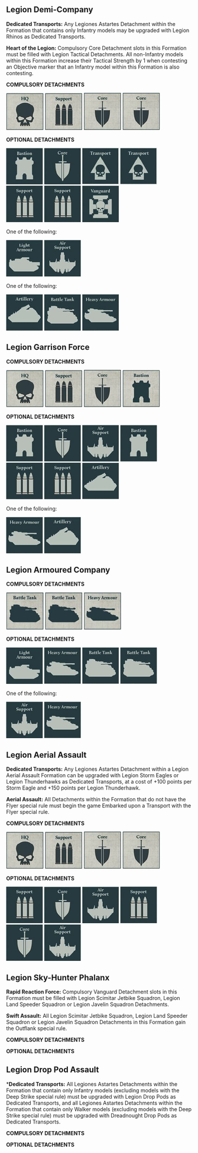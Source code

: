 ## Legion Demi-Company

**Dedicated Transports:** Any Legiones Astartes Detachment within the Formation that contains only Infantry models may be upgraded with Legion Rhinos as Dedicated Transports.

**Heart of the Legion:** Compulsory Core Detachment slots in this Formation must be filled with Legion Tactical Detachments. All non-Infantry models within this Formation increase their Tactical Strength by 1 when contesting an Objective marker that an Infantry model within this Formation is also contesting.

**COMPULSORY DETACHMENTS**

[![](../media/the_legiones_astartes/compulsory_hq.jpg)](../detachments/#hq-detachments) [![](../media/the_legiones_astartes/compulsory_support.jpg)](../detachments/#support-detachments) [![](../media/the_legiones_astartes/compulsory_core.jpg)](../detachments/#core-detachments) [![](../media/the_legiones_astartes/compulsory_core.jpg)](../detachments/#core-detachments) 

**OPTIONAL DETACHMENTS**

[![](../media/the_legiones_astartes/optional_bastion.jpg)](../detachments/#bastion-detachments) [![](../media/the_legiones_astartes/optional_core.jpg)](../detachments/#core-detachments) [![](../media/the_legiones_astartes/optional_transport.jpg)](../detachments/#transport-detachments) [![](../media/the_legiones_astartes/optional_transport.jpg)](../detachments/#transport-detachments) [![](../media/the_legiones_astartes/optional_support.jpg)](../detachments/#support-detachments) [![](../media/the_legiones_astartes/optional_support.jpg)](../detachments/#support-detachments) [![](../media/the_legiones_astartes/optional_vanguard.jpg)](../detachments/#vanguard-detachments) 

One of the following:

![](../media/the_legiones_astartes/optional_light_armour.jpg) [![](../media/the_legiones_astartes/optional_air_support.jpg)](../detachments/#air-support-detachments) 

One of the following:

![](../media/the_legiones_astartes/optional_artillery.jpg) [![](../media/the_legiones_astartes/optional_battle_tank.jpg)](../detachments/#battle-tank-detachments) [![](../media/the_legiones_astartes/optional_heavy_armour.jpg)](../detachments/#heavy-armour-detachments)


## Legion Garrison Force

**COMPULSORY DETACHMENTS**

[![](../media/the_legiones_astartes/compulsory_hq.jpg)](../detachments/#hq-detachments) [![](../media/the_legiones_astartes/compulsory_support.jpg)](../detachments/#support-detachments) [![](../media/the_legiones_astartes/compulsory_core.jpg)](../detachments/#core-detachments) [![](../media/the_legiones_astartes/compulsory_bastion.jpg)](../detachments/#bastion-detachments) 

**OPTIONAL DETACHMENTS**

[![](../media/the_legiones_astartes/optional_bastion.jpg)](../detachments/#bastion-detachments) [![](../media/the_legiones_astartes/optional_core.jpg)](../detachments/#core-detachments) [![](../media/the_legiones_astartes/optional_air_support.jpg)](../detachments/#air-support-detachments) [![](../media/the_legiones_astartes/optional_bastion.jpg)](../detachments/#bastion-detachments) [![](../media/the_legiones_astartes/optional_support.jpg)](../detachments/#support-detachments) [![](../media/the_legiones_astartes/optional_support.jpg)](../detachments/#support-detachments) ![](../media/the_legiones_astartes/optional_artillery.jpg) 

One of the following:

[![](../media/the_legiones_astartes/optional_heavy_armour.jpg)](../detachments/#heavy-armour-detachments) ![](../media/the_legiones_astartes/optional_artillery.jpg)


## Legion Armoured Company

**COMPULSORY DETACHMENTS**

[![](../media/the_legiones_astartes/compulsory_battle_tank.jpg)](../detachments/#battle-tank-detachments) [![](../media/the_legiones_astartes/compulsory_battle_tank.jpg)](../detachments/#battle-tank-detachments) [![](../media/the_legiones_astartes/compulsory_heavy_armour.jpg)](../detachments/#heavy-armour-detachments)

**OPTIONAL DETACHMENTS**

![](../media/the_legiones_astartes/optional_light_armour.jpg) [![](../media/the_legiones_astartes/optional_heavy_armour.jpg)](../detachments/#heavy-armour-detachments) [![](../media/the_legiones_astartes/optional_battle_tank.jpg)](../detachments/#battle-tank-detachments) [![](../media/the_legiones_astartes/optional_battle_tank.jpg)](../detachments/#battle-tank-detachments)

One of the following:

[![](../media/the_legiones_astartes/optional_air_support.jpg)](../detachments/#air-support-detachments) [![](../media/the_legiones_astartes/optional_heavy_armour.jpg)](../detachments/#heavy-armour-detachments)


## Legion Aerial Assault

**Dedicated Transports:** Any Legiones Astartes Detachment within a Legion Aerial Assault Formation can be upgraded with Legion Storm Eagles or Legion Thunderhawks as Dedicated Transports, at a cost of +100 points per Storm Eagle and +150 points per Legion Thunderhawk.

**Aerial Assault:** All Detachments within the Formation that do not have the Flyer special rule must begin the game Embarked upon a Transport with the Flyer special rule.

**COMPULSORY DETACHMENTS**

[![](../media/the_legiones_astartes/compulsory_hq.jpg)](../detachments/#hq-detachments) [![](../media/the_legiones_astartes/compulsory_support.jpg)](../detachments/#support-detachments) [![](../media/the_legiones_astartes/compulsory_core.jpg)](../detachments/#core-detachments) [![](../media/the_legiones_astartes/compulsory_core.jpg)](../detachments/#core-detachments) 

**OPTIONAL DETACHMENTS**

[![](../media/the_legiones_astartes/optional_support.jpg)](../detachments/#support-detachments) [![](../media/the_legiones_astartes/optional_core.jpg)](../detachments/#core-detachments) [![](../media/the_legiones_astartes/optional_air_support.jpg)](../detachments/#air-support-detachments) [![](../media/the_legiones_astartes/optional_support.jpg)](../detachments/#support-detachments) [![](../media/the_legiones_astartes/optional_core.jpg)](../detachments/#core-detachments) [![](../media/the_legiones_astartes/optional_air_support.jpg)](../detachments/#air-support-detachments) 


## Legion Sky-Hunter Phalanx

**Rapid Reaction Force:** Compulsory Vanguard Detachment slots in this Formation must be filled with Legion Scimitar Jetbike Squadron, Legion Land Speeder Squadron or Legion Javelin Squadron Detachments.

**Swift Assault:** All Legion Scimitar Jetbike Squadron, Legion Land Speeder Squadron or Legion Javelin Squadron Detachments in this Formation gain the Outflank special rule.

**COMPULSORY DETACHMENTS**

**OPTIONAL DETACHMENTS**


## Legion Drop Pod Assault

***Dedicated Transports:** All Legiones Astartes Detachments within the Formation that contain only Infantry models (excluding models with the Deep Strike special rule) must be upgraded with Legion Drop Pods as Dedicated Transports, and all Legiones Astartes Detachments within the Formation that contain only Walker models (excluding models with the Deep Strike special rule) must be upgraded with Dreadnought Drop Pods as Dedicated Transports.

**COMPULSORY DETACHMENTS**

**OPTIONAL DETACHMENTS**